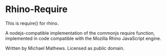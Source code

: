 Rhino-Require
====

This is require() for rhino.

A nodejs-compatible implementation of the commonjs require function, implemented
in code compatible with the Mozilla Rhino JavaScript engine.

Written by Michael Mathews. Licensed as public domain.